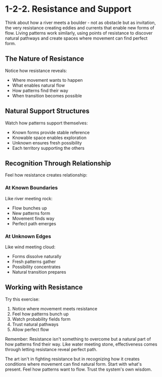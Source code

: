 # 1-2-2. Resistance and Support

Think about how a river meets a boulder - not as obstacle but as invitation, the very resistance creating eddies and currents that enable new forms of flow. Living patterns work similarly, using points of resistance to discover natural pathways and create spaces where movement can find perfect form.

## The Nature of Resistance

Notice how resistance reveals:

* Where movement wants to happen
* What enables natural flow
* How patterns find their way
* When transition becomes possible

## Natural Support Structures

Watch how patterns support themselves:

* Known forms provide stable reference
* Knowable space enables exploration
* Unknown ensures fresh possibility
* Each territory supporting the others

## Recognition Through Relationship

Feel how resistance creates relationship:

### At Known Boundaries

Like river meeting rock:

* Flow bunches up
* New patterns form
* Movement finds way
* Perfect path emerges

### At Unknown Edges

Like wind meeting cloud:

* Forms dissolve naturally
* Fresh patterns gather
* Possibility concentrates
* Natural transition prepares

## Working with Resistance

Try this exercise:

1. Notice where movement meets resistance
2. Feel how patterns bunch up
3. Watch probability fields form
4. Trust natural pathways
5. Allow perfect flow

Remember: Resistance isn't something to overcome but a natural part of how patterns find their way. Like water meeting stone, effectiveness comes through letting resistance reveal perfect path.

The art isn't in fighting resistance but in recognizing how it creates conditions where movement can find natural form. Start with what's present. Feel how patterns want to flow. Trust the system's own wisdom.
